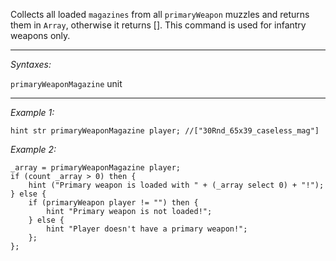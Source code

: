 Collects all loaded `magazines` from all `primaryWeapon` muzzles and returns them in `Array`, otherwise it returns []. This command is used for infantry weapons only.


---
*Syntaxes:*

`primaryWeaponMagazine` unit

---
*Example 1:*

```sqf
hint str primaryWeaponMagazine player; //["30Rnd_65x39_caseless_mag"]
```

*Example 2:*

```sqf
_array = primaryWeaponMagazine player;
if (count _array > 0) then {
	hint ("Primary weapon is loaded with " + (_array select 0) + "!");
} else {
	if (primaryWeapon player != "") then {
		hint "Primary weapon is not loaded!";
	} else {
		hint "Player doesn't have a primary weapon!";
	};
};
```